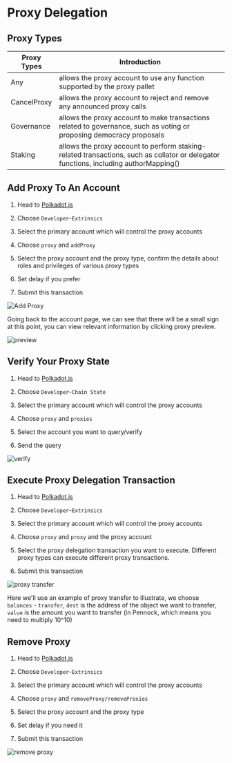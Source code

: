 # Proxy Delegation

## Proxy Types

| Proxy Types | Introduction                                                                                                                         |
| ----------- | ------------------------------------------------------------------------------------------------------------------------------------ |
| Any         | allows the proxy account to use any function supported by the proxy pallet                                                           |
| CancelProxy | allows the proxy account to reject and remove any announced proxy calls                                                              |
| Governance  | allows the proxy account to make transactions related to governance, such as voting or proposing democracy proposals                 |
| Staking     | allows the proxy account to perform staking-related transactions, such as collator or delegator functions, including authorMapping() |

## Add Proxy To An Account

1. Head to [Polkadot.js](https://polkadot.js.org/apps/?rpc=wss%3A%2F%2Fbsr.zeitgeist.pm#/accounts)

1. Choose `Developer`-`Extrinsics`

1. Select the primary account which will control the proxy accounts

1. Choose `proxy` and `addProxy`

1. Select the proxy account and the proxy type, confirm the details about roles and privileges of various proxy types

1. Set delay if you prefer

1. Submit this transaction

![Add Proxy](/img/add-proxy.png)

Going back to the account page, we can see that there will be a small sign at this point, you can view relevant information by clicking proxy preview.

![preview](/img/add-proxy-preview.png)

## Verify Your Proxy State

1. Head to [Polkadot.js](https://polkadot.js.org/apps/?rpc=wss%3A%2F%2Fbsr.zeitgeist.pm#/accounts)

1. Choose `Developer`-`Chain State`

1. Select the primary account which will control the proxy accounts

1. Choose `proxy` and `proxies`

1. Select the account you want to query/verify

1. Send the query

![verify](/img/verify-proxy.png)

## Execute Proxy Delegation Transaction

1. Head to [Polkadot.js](https://polkadot.js.org/apps/?rpc=wss%3A%2F%2Fbsr.zeitgeist.pm#/accounts)

1. Choose `Developer`-`Extrinsics`

1. Select the primary account which will control the proxy accounts

1. Choose `proxy` and `proxy` and the proxy account

1. Select the proxy delegation transaction you want to execute. Different proxy types can execute different proxy transactions.

1. Submit this transaction

![proxy transfer](/img/proxy-transfer.png)

Here we'll use an example of proxy transfer to illustrate, we choose `balances` - `transfer`, `dest` is the address of the object we want to transfer, `value` is the amount you want to transfer (in Pennock, which means you need to multiply 10^10)

## Remove Proxy

1. Head to [Polkadot.js](https://polkadot.js.org/apps/?rpc=wss%3A%2F%2Fbsr.zeitgeist.pm#/accounts)

1. Choose `Developer`-`Extrinsics`

1. Select the primary account which will control the proxy accounts

1. Choose `proxy` and `removeProxy/removeProxies`

1. Select the proxy account and the proxy type

1. Set delay if you need it

1. Submit this transaction

![remove proxy](/img/remove-proxy.png)
